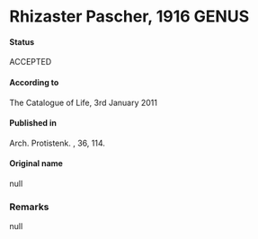 Rhizaster Pascher, 1916 GENUS
=======

#### Status
ACCEPTED

#### According to
The Catalogue of Life, 3rd January 2011

#### Published in
Arch. Protistenk. , 36, 114.

#### Original name
null

### Remarks
null